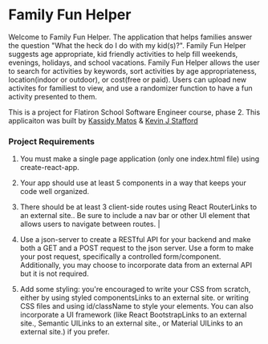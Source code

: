# Family Fun Helper
Welcome to Family Fun Helper. The application that helps families answer the question "What the heck do I do with my kid(s)?". Family Fun Helper suggests age appropriate, kid friendly activities to help fill weekends, evenings, holidays, and school vacations. Family Fun Helper allows the user to search for activities by keywords, sort activities by age appropriateness, location(indoor or outdoor), or cost(free or paid). Users can upload new activites for familiest to view, and use a randomizer function to have a fun activity presented to them.

This is a project for Flatiron School Software Engineer course, phase 2. This applicaiton was built by [Kassidy Matos](https://github.com/kassinovaa) & [Kevin J Stafford](https://github.com/kevinjstafford)

### Project Requirements

1. You must make a single page application (only one index.html file) using create-react-app.

2. Your app should use at least 5 components in a way that keeps your code well organized.

3. There should be at least 3 client-side routes using React RouterLinks to an external site.. Be sure to include a nav bar or other UI element that allows users to navigate between routes. |

4. Use a json-server to create a RESTful API for your backend and make both a GET and a POST request to the json server. Use a form to make your post request, specifically a controlled form/component. Additionally, you may choose to incorporate data from an external API but it is not required.

5. Add some styling: you're encouraged to write your CSS from scratch, either by using styled componentsLinks to an external site. or writing CSS files and using id/className to style your elements. You can also incorporate a UI framework (like React BootstrapLinks to an external site., Semantic UILinks to an external site., or Material UILinks to an external site.) if you prefer.